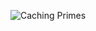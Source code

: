 ![Caching Primes](https://github.com/sachinthapa/august_6_actions/actions/workflows/main.yml/badge.svg)



